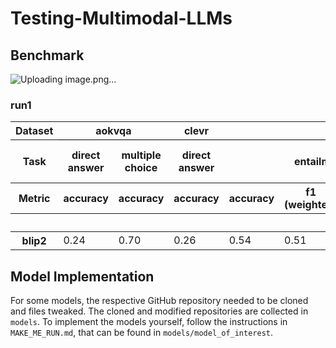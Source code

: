 # Testing-Multimodal-LLMs

## Benchmark

![Uploading image.png…]()


### run1
<table id="T_7ad6f">
<thead>
<tr>
<th class="index_name level0">Dataset</th>
<th class="col_heading level0 col0" colspan="2" id="T_7ad6f_level0_col0" style="border-bottom: 1px solid black;">aokvqa</th>
<th class="col_heading level0 col2" id="T_7ad6f_level0_col2" style="border-bottom: 1px solid black;">clevr</th>
<th class="col_heading level0 col3" colspan="4" id="T_7ad6f_level0_col3" style="border-bottom: 1px solid black;">esnlive</th>
<th class="col_heading level0 col7" id="T_7ad6f_level0_col7" style="border-bottom: 1px solid black;">gqa</th>
<th class="col_heading level0 col8" colspan="4" id="T_7ad6f_level0_col8" style="border-bottom: 1px solid black;">hateful_memes</th>
<th class="col_heading level0 col12" colspan="4" id="T_7ad6f_level0_col12" style="border-bottom: 1px solid black;">mami</th>
<th class="col_heading level0 col16" colspan="4" id="T_7ad6f_level0_col16" style="border-bottom: 1px solid black;">mvsa</th>
<th class="col_heading level0 col20" id="T_7ad6f_level0_col20" style="border-bottom: 1px solid black;">okvqa</th>
<th class="col_heading level0 col21" id="T_7ad6f_level0_col21" style="border-bottom: 1px solid black;">scienceqa</th>
</tr>
<tr>
<th class="index_name level1">Task</th>
<th class="col_heading level1 col0" id="T_7ad6f_level1_col0">direct answer</th>
<th class="col_heading level1 col1" id="T_7ad6f_level1_col1">multiple choice</th>
<th class="col_heading level1 col2" id="T_7ad6f_level1_col2">direct answer</th>
<th class="col_heading level1 col3" colspan="4" id="T_7ad6f_level1_col3">entailment prediction</th>
<th class="col_heading level1 col7" id="T_7ad6f_level1_col7">direct answer</th>
<th class="col_heading level1 col8" colspan="4" id="T_7ad6f_level1_col8">hate classification</th>
<th class="col_heading level1 col12" colspan="4" id="T_7ad6f_level1_col12">sexism classification</th>
<th class="col_heading level1 col16" colspan="4" id="T_7ad6f_level1_col16">sentiment analysis</th>
<th class="col_heading level1 col20" id="T_7ad6f_level1_col20">direct answer</th>
<th class="col_heading level1 col21" id="T_7ad6f_level1_col21">multiple choice (sqa)</th>
</tr>
<tr>
<th class="index_name level2">Metric</th>
<th class="col_heading level2 col0" id="T_7ad6f_level2_col0">accuracy</th>
<th class="col_heading level2 col1" id="T_7ad6f_level2_col1">accuracy</th>
<th class="col_heading level2 col2" id="T_7ad6f_level2_col2">accuracy</th>
<th class="col_heading level2 col3" id="T_7ad6f_level2_col3">accuracy</th>
<th class="col_heading level2 col4" id="T_7ad6f_level2_col4">f1 (weighted)</th>
<th class="col_heading level2 col5" id="T_7ad6f_level2_col5">precision (weighted)</th>
<th class="col_heading level2 col6" id="T_7ad6f_level2_col6">recall (weighted)</th>
<th class="col_heading level2 col7" id="T_7ad6f_level2_col7">accuracy</th>
<th class="col_heading level2 col8" id="T_7ad6f_level2_col8">accuracy</th>
<th class="col_heading level2 col9" id="T_7ad6f_level2_col9">f1</th>
<th class="col_heading level2 col10" id="T_7ad6f_level2_col10">precision</th>
<th class="col_heading level2 col11" id="T_7ad6f_level2_col11">recall</th>
<th class="col_heading level2 col12" id="T_7ad6f_level2_col12">accuracy</th>
<th class="col_heading level2 col13" id="T_7ad6f_level2_col13">f1 (weighted)</th>
<th class="col_heading level2 col14" id="T_7ad6f_level2_col14">precision (weighted)</th>
<th class="col_heading level2 col15" id="T_7ad6f_level2_col15">recall (weighted)</th>
<th class="col_heading level2 col16" id="T_7ad6f_level2_col16">accuracy</th>
<th class="col_heading level2 col17" id="T_7ad6f_level2_col17">f1 (weighted)</th>
<th class="col_heading level2 col18" id="T_7ad6f_level2_col18">precision (weighted)</th>
<th class="col_heading level2 col19" id="T_7ad6f_level2_col19">recall (weighted)</th>
<th class="col_heading level2 col20" id="T_7ad6f_level2_col20">accuracy</th>
<th class="col_heading level2 col21" id="T_7ad6f_level2_col21">accuracy</th>
</tr>
<tr>
<th class="index_name level0"></th>
<th class="blank col0"> </th>
<th class="blank col1"> </th>
<th class="blank col2"> </th>
<th class="blank col3"> </th>
<th class="blank col4"> </th>
<th class="blank col5"> </th>
<th class="blank col6"> </th>
<th class="blank col7"> </th>
<th class="blank col8"> </th>
<th class="blank col9"> </th>
<th class="blank col10"> </th>
<th class="blank col11"> </th>
<th class="blank col12"> </th>
<th class="blank col13"> </th>
<th class="blank col14"> </th>
<th class="blank col15"> </th>
<th class="blank col16"> </th>
<th class="blank col17"> </th>
<th class="blank col18"> </th>
<th class="blank col19"> </th>
<th class="blank col20"> </th>
<th class="blank col21"> </th>
</tr>
</thead>
<tbody>
<tr>
<th class="row_heading level0 row0" id="T_7ad6f_level0_row0">blip2</th>
<td class="data row0 col0" id="T_7ad6f_row0_col0">0.24</td>
<td class="data row0 col1" id="T_7ad6f_row0_col1">0.70</td>
<td class="data row0 col2" id="T_7ad6f_row0_col2">0.26</td>
<td class="data row0 col3" id="T_7ad6f_row0_col3">0.54</td>
<td class="data row0 col4" id="T_7ad6f_row0_col4">0.51</td>
<td class="data row0 col5" id="T_7ad6f_row0_col5">0.73</td>
<td class="data row0 col6" id="T_7ad6f_row0_col6">0.54</td>
<td class="data row0 col7" id="T_7ad6f_row0_col7">0.32</td>
<td class="data row0 col8" id="T_7ad6f_row0_col8">0.60</td>
<td class="data row0 col9" id="T_7ad6f_row0_col9">0.56</td>
<td class="data row0 col10" id="T_7ad6f_row0_col10">0.62</td>
<td class="data row0 col11" id="T_7ad6f_row0_col11">0.51</td>
<td class="data row0 col12" id="T_7ad6f_row0_col12">0.60</td>
<td class="data row0 col13" id="T_7ad6f_row0_col13">0.56</td>
<td class="data row0 col14" id="T_7ad6f_row0_col14">0.66</td>
<td class="data row0 col15" id="T_7ad6f_row0_col15">0.60</td>
<td class="data row0 col16" id="T_7ad6f_row0_col16">0.69</td>
<td class="data row0 col17" id="T_7ad6f_row0_col17">0.67</td>
<td class="data row0 col18" id="T_7ad6f_row0_col18">0.67</td>
<td class="data row0 col19" id="T_7ad6f_row0_col19">0.69</td>
<td class="data row0 col20" id="T_7ad6f_row0_col20">0.18</td>
<td class="data row0 col21" id="T_7ad6f_row0_col21">0.36</td>
</tr>
</tbody>
</table>


## Model Implementation

For some models, the respective GitHub repository needed to be cloned and files tweaked. The cloned and modified repositories are collected in `models`. To implement the models yourself, follow the instructions in `MAKE_ME_RUN.md`, that can be found in `models/model_of_interest`.

